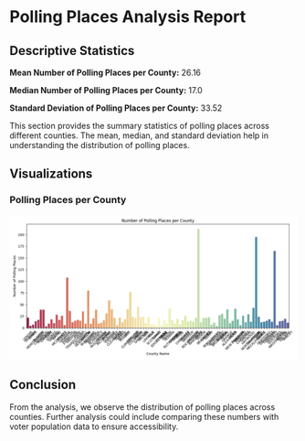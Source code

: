 # Polling Places Analysis Report

## Descriptive Statistics

**Mean Number of Polling Places per County:** 26.16

**Median Number of Polling Places per County:** 17.0

**Standard Deviation of Polling Places per County:** 33.52

This section provides the summary statistics of polling places across different counties. The mean, median, and standard deviation help in understanding the distribution of polling places.

## Visualizations

### Polling Places per County

![Number of Polling Places per County](polling_places_per_county.png)

## Conclusion

From the analysis, we observe the distribution of polling places across counties. Further analysis could include comparing these numbers with voter population data to ensure accessibility.
